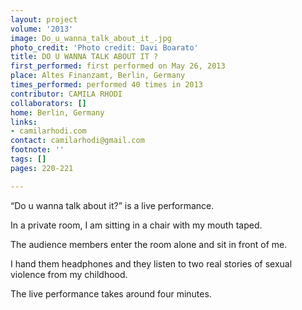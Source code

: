 ```yaml
---
layout: project
volume: '2013'
image: Do_u_wanna_talk_about_it_.jpg
photo_credit: 'Photo credit: Davi Boarato'
title: DO U WANNA TALK ABOUT IT ?
first_performed: first performed on May 26, 2013
place: Altes Finanzamt, Berlin, Germany
times_performed: performed 40 times in 2013
contributor: CAMILA RHODI
collaborators: []
home: Berlin, Germany
links:
- camilarhodi.com
contact: camilarhodi@gmail.com
footnote: ''
tags: []
pages: 220-221

---
```


“Do u wanna talk about it?” is a live performance.

In a private room, I am sitting in a chair with my mouth taped.

The audience members enter the room alone and sit in front of me.

I hand them headphones and they listen to two real stories of sexual violence from my childhood.

The live performance takes around four minutes.

